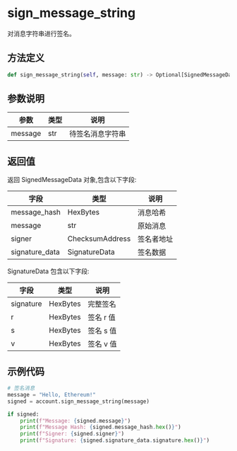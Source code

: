 # sign_message_string

对消息字符串进行签名。

## 方法定义

```python
def sign_message_string(self, message: str) -> Optional[SignedMessageData]
```

## 参数说明

| 参数    | 类型 | 说明             |
| ------- | ---- | ---------------- |
| message | str  | 待签名消息字符串 |

## 返回值

返回 SignedMessageData 对象,包含以下字段:

| 字段           | 类型            | 说明       |
| -------------- | --------------- | ---------- |
| message_hash   | HexBytes        | 消息哈希   |
| message        | str             | 原始消息   |
| signer         | ChecksumAddress | 签名者地址 |
| signature_data | SignatureData   | 签名数据   |

SignatureData 包含以下字段:

| 字段      | 类型     | 说明      |
| --------- | -------- | --------- |
| signature | HexBytes | 完整签名  |
| r         | HexBytes | 签名 r 值 |
| s         | HexBytes | 签名 s 值 |
| v         | HexBytes | 签名 v 值 |

## 示例代码

```python
# 签名消息
message = "Hello, Ethereum!"
signed = account.sign_message_string(message)

if signed:
    print(f"Message: {signed.message}")
    print(f"Message Hash: {signed.message_hash.hex()}")
    print(f"Signer: {signed.signer}")
    print(f"Signature: {signed.signature_data.signature.hex()}")
```
